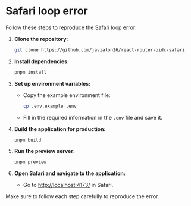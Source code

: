 # Safari loop error

Follow these steps to reproduce the Safari loop error:

1. **Clone the repository:**

    ```sh
    git clone https://github.com/javialon26/react-router-oidc-safari
    ```

2. **Install dependencies:**

    ```sh
    pnpm install
    ```

3. **Set up environment variables:**

    - Copy the example environment file:
        ```sh
        cp .env.example .env
        ```
    - Fill in the required information in the `.env` file and save it.

4. **Build the application for production:**

    ```sh
    pnpm build
    ```

5. **Run the preview server:**

    ```sh
    pnpm preview
    ```

6. **Open Safari and navigate to the application:**
    - Go to [http://localhost:4173/](http://localhost:4173/) in Safari.

Make sure to follow each step carefully to reproduce the error.
